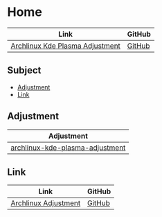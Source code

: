 

# Home

| Link | GitHub |
| ---- | ------ |
| [Archlinux Kde Plasma Adjustment](https://samwhelp.github.io/archlinux-kde-plasma-adjustment/) | [GitHub](https://github.com/samwhelp/archlinux-kde-plasma-adjustment) |




## Subject

* [Adjustment](#adjustment)
* [Link](#link)




## Adjustment

| Adjustment |
| ---------- |
| [archlinux-kde-plasma-adjustment](https://github.com/samwhelp/archlinux-kde-plasma-adjustment/tree/main/prototype/main) |





## Link

| Link | GitHub |
| ---- | ------ |
| [Archlinux Adjustment](https://samwhelp.github.io/archlinux-adjustment/) | [GitHub](https://github.com/samwhelp/archlinux-adjustment) |
